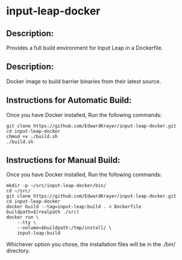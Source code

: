 # input-leap-docker
## Description:
 Provides a full build environment for Input Leap in a Dockerfile.

## Description:

Docker image to build barrier binaries from their latest source.

## Instructions for Automatic Build:

Once you have Docker installed, Run the following commands:

	git clone https://github.com/EdwardKrayer/input-leap-docker.git
	cd input-leap-docker
    chmod +x ./build.sh
	./build.sh

## Instructions for Manual Build:

Once you have Docker installed, Run the following commands:

    mkdir -p ~/src/input-leap-docker/bin/
    cd ~/src/
	git clone https://github.com/EdwardKrayer/input-leap-docker.git
	cd input-leap-docker
    docker build --tag=input-leap:build . < Dockerfile
    buildpath=$(realpath ./src)
    docker run \
        --tty \
        --volume=$buildpath:/tmp/install/ \
        input-leap:build
    
Whichever option you chose, the installation files will be in the ./bin/ directory.
